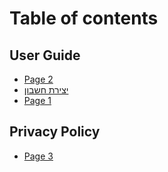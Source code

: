 # Table of contents

## User Guide

* [Page 2](README.md)
* [יצירת חשבון](user-guide/create-account.md)
* [Page 1](user-guide/page-1.md)

## Privacy Policy

* [Page 3](privacy-policy/page-3.md)
